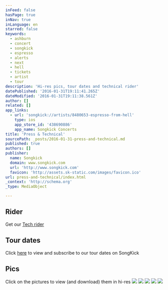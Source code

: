 ```yaml
---
inFeed: false
hasPage: true
inNav: true
inLanguage: en
starred: false
keywords:
  - ashburn
  - concert
  - songkick
  - espresso
  - alerts
  - next
  - hell
  - tickets
  - artist
  - tour
description: 'Hi-res pics, tour dates and technical rider'
datePublished: '2016-01-31T19:11:41.265Z'
dateModified: '2016-01-31T19:11:38.561Z'
author: []
related: []
app_links:
  - url: 'songkick://artists/8480653-espresso-from-hell'
    type: ios
    app_store_id: '438690886'
    app_name: Songkick Concerts
title: 'Press & Technical'
sourcePath: _posts/2016-01-31-press-and-technical.md
published: true
authors: []
publisher:
  name: Songkick
  domain: www.songkick.com
  url: 'http://www.songkick.com'
  favicon: 'http://assets.sk-static.com/images/favicon.ico'
url: press-and-technical/index.html
_context: 'http://schema.org'
_type: MediaObject

---
```

## Rider

Get our [Tech rider][0]

## Tour dates

Click [here][1] to view and subscribe to our tour dates on SongKick

## Pics

Click on the pictures to view (and download) them in hi-res
![](https://the-grid-user-content.s3-us-west-2.amazonaws.com/bb87e26d-79c5-465e-a3f1-05b567417c40.jpg)
![](https://the-grid-user-content.s3-us-west-2.amazonaws.com/a6d26ae4-efbb-481b-82d3-f53dc1e7cd02.jpg)
![](https://the-grid-user-content.s3-us-west-2.amazonaws.com/30e304dd-f8ad-44a1-a986-af227a14ab4d.jpg)
![](https://the-grid-user-content.s3-us-west-2.amazonaws.com/d9201ceb-8388-4b7c-930d-db407f2530c6.jpg)
![](https://the-grid-user-content.s3-us-west-2.amazonaws.com/c214af2d-d7e9-46a5-8ee8-bb000ec39989.jpg)

[0]: http://booking.cheesecom.com/efh/Stageplan-patchlist-efh.pdf
[1]: http://www.songkick.com/artists/8480653